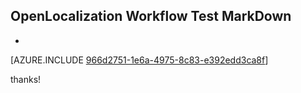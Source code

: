 ## OpenLocalization Workflow Test MarkDown
* 

[AZURE.INCLUDE [966d2751-1e6a-4975-8c83-e392edd3ca8f](calleeMd1.md)]

 
thanks!